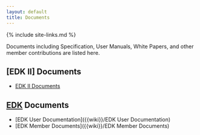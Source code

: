 ```yaml
---
layout: default
title: Documents
---
```

{% include site-links.md %}

Documents including Specification, User Manuals, White Papers, and
other member contributions are listed here.

## [EDK II] Documents
* <a href="{{baseurl}}/docs/EDK_II_Documents.html">EDK II Documents</a>  


## [EDK]({{wiki}}/EDK) Documents

* [EDK User Documentation]({{wiki}}/EDK User Documentation)
* [EDK Member Documents]({{wiki}}/EDK Member Documents)
